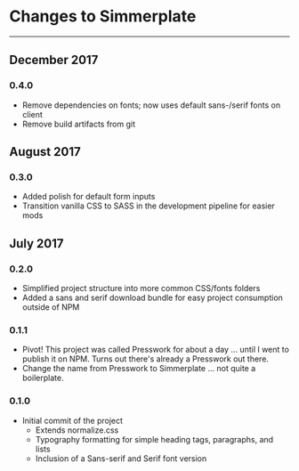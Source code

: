 # Changes to Simmerplate

---------------------------------

## December 2017

### 0.4.0

* Remove dependencies on fonts; now uses default sans-/serif fonts on client
* Remove build artifacts from git

## August 2017

### 0.3.0

* Added polish for default form inputs
* Transition vanilla CSS to SASS in the development pipeline for easier mods

## July 2017

### 0.2.0

* Simplified project structure into more common CSS/fonts folders
* Added a sans and serif download bundle for easy project consumption outside of NPM

### 0.1.1

* Pivot! This project was called Presswork for about a day ... until I went to publish it on NPM. Turns out there's already a Presswork out there.
* Change the name from Presswork to Simmerplate ... not quite a boilerplate.

### 0.1.0

* Initial commit of the project
    * Extends normalize.css
    * Typography formatting for simple heading tags, paragraphs, and lists
    * Inclusion of a Sans-serif and Serif font version
